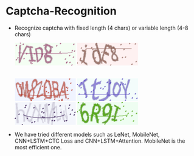 # Captcha-Recognition

- Recognize captcha with fixed length (4 chars) or variable length (4-8 chars)

  ![2](https://github.com/CancanZhang/Captcha-Recognition/blob/master/MobileNet/img/2.png)
  ![1](https://github.com/CancanZhang/Captcha-Recognition/blob/master/MobileNet/img/1.png)
  
   \
  ![2](https://github.com/CancanZhang/Captcha-Recognition/blob/master/MobileNet_with_Variable_Char_Length/img/2.png)
  ![1](https://github.com/CancanZhang/Captcha-Recognition/blob/master/MobileNet_with_Variable_Char_Length/img/1.png)
  ![3](https://github.com/CancanZhang/Captcha-Recognition/blob/master/MobileNet_with_Variable_Char_Length/img/3.png)
  ![4](https://github.com/CancanZhang/Captcha-Recognition/blob/master/MobileNet_with_Variable_Char_Length/img/4.png)

- We have tried different models such as LeNet, MobileNet, CNN+LSTM+CTC Loss and CNN+LSTM+Attention. MobileNet is the most efficient one.
